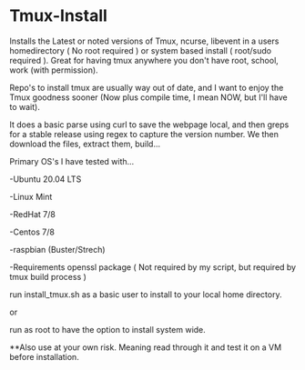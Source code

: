 # Tmux-Install
Installs the Latest or noted versions of Tmux, ncurse, libevent in a users homedirectory ( No root required ) or system based install ( root/sudo required ).  Great for having tmux anywhere you don't have root, school, work (with permission).

Repo's to install tmux are usually way out of date, and I want to enjoy the Tmux goodness sooner (Now plus compile time, I mean NOW, but I'll have to wait).

It does a basic parse using curl to save the webpage local, and then greps for a stable release using regex to capture the version number.  We then download the files, extract them, build...


Primary OS's I have tested with...

  -Ubuntu 20.04 LTS
  
  -Linux Mint

  -RedHat 7/8
  
  -Centos 7/8

  -raspbian (Buster/Strech)
  
-Requirements
  openssl package ( Not required by my script, but required by tmux build process )
  
  
run install_tmux.sh as a basic user to install to your local home directory.
  
or
  
run as root to have the option to install system wide.
  
  
**Also use at your own risk.  Meaning read through it and test it on a VM before installation.
